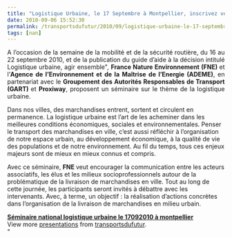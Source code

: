 ```yaml
---
title: "Logistique Urbaine, le 17 Septembre à Montpellier, inscrivez vous !"
date: 2010-09-06 15:52:30
permalink: /transportsdufutur/2010/09/logistique-urbaine-le-17-septembre-a-montpellier-inscrivez-vous.html
tags: [nan]
---
```


<p style="text-align: justify">A l’occasion de la semaine de la mobilité et de la sécurité routière, du 16 au 22 septembre 2010, et de la publication du guide d’aide à la décision intitulé Logistique urbaine, agir ensemble", <strong>France Nature Environnement (FNE) </strong>et l’<strong>Agence de l’Environnement et de la Maîtrise de l’Energie (ADEME)</strong>, en partenariat avec le <strong>Groupement des Autorités Responsables de Transport (GART) </strong>et <strong>Proxiway</strong>, proposent un séminaire sur le thème de la logistique urbaine.</p> <p style=""text-align: justify"">Dans nos villes, des marchandises entrent, sortent et circulent en permanence. La logistique urbaine est l’art de les acheminer dans les meilleures conditions économiques, sociales et environnementales. Penser le transport des marchandises en ville, c’est aussi réfléchir à l’organisation de notre espace urbain, au développement économique, à la qualité de vie des populations et de notre environnement. Au fil du temps, tous ces enjeux majeurs sont de mieux en mieux connus et compris.</p> <p style=""text-align: justify"">Avec ce séminaire, <strong>FNE </strong>veut encourager la communication entre les acteurs associatifs, les élus et les milieux socioprofessionnels autour de la problématique de la livraison de marchandises en ville. Tout au long de cette journée, les participants seront invités à débattre avec les intervenants. Avec, à terme, un objectif : la réalisation d’actions concrètes dans l’organisation de la livraison de marchandises en milieu urbain.</p> <div id=""__ss_5138706"" style=""width: 425px""><strong style=""margin: 12px 0 4px""><a href=""http://www.slideshare.net/transportsdufutur/sminaire-national-logistique-urbaine-le-17092010-montpellier"" title=""Séminaire national logistique urbaine le 17092010 à montpellier"">Séminaire national logistique urbaine le 17092010 à montpellier</a></strong>        <div style=""padding: 5px 0 12px"">View more <a href=""http://www.slideshare.net/"">presentations</a> from <a href=""http://www.slideshare.net/transportsdufutur"">transportsdufutur</a>.</div> </div>"
